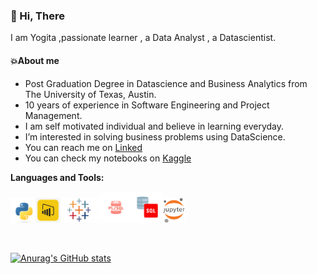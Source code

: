 ### 👋 Hi, There
I am Yogita ,passionate learner , a Data Analyst , a Datascientist.


 
#### 💥About me 
* Post Graduation Degree in Datascience and Business Analytics from The University of Texas, Austin.
* 10 years of experience in Software Engineering and Project Management.
* I am self motivated individual and believe in learning everyday.
* I’m interested in solving business problems using DataScience.
* You can reach me  on [Linked](www.linkedin.com/in/yogitadarade)
* You can check my notebooks on  [Kaggle](https://www.kaggle.com/yogidsba)

  
 **Languages and Tools:**  
  
<img height="40" src="/asset/python_change.png"><img height="40" src="/asset/powerbi.png"><img height="40" src="/asset/Tableau_change.png"><img height="50" src="/asset/plsql.png"><img height="50" src="/asset/sql.png"><img height="40" src="/asset/jupyter.png">

<br>

[![Anurag's GitHub stats](https://github-readme-stats.vercel.app/api?username=yogitadarade&theme=prussian&show_icons=true&hide=contribs,prs,issues&count_private=true)](https://github.com/yogitadarade/github-readme-stats)


<!---
yogitadarade/yogitadarade is a ✨ special ✨ repository because its `README.md` (this file) appears on your GitHub profile.
You can click the Preview link to take a look at your changes.
--->
